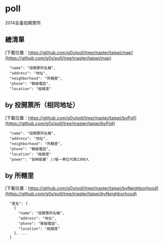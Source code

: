 poll
====

2014全臺投開票所

## 總清單
[下載位置：https://github.com/g0v/poll/tree/master/taipei/map](https://github.com/g0v/poll/tree/master/taipei/map)

```
  "name": "投開票所名稱",
  "address": "地址",
  "neighborhood": "所轄里",
  "phone": "聯絡電話",
  "location": "經緯度"
```

## by 投開票所（相同地址）
[下載位置：https://github.com/g0v/poll/tree/master/taipei/byPoll](https://github.com/g0v/poll/tree/master/taipei/byPoll)

```
  "name": "投開票所名稱",
  "address": "地址",
  "neighborhood": "所轄里",
  "phone": "聯絡電話",
  "location": "經緯度"
  "power": "容納能量" //每一單位代表1300人
```

## by 所轄里
[下載位置：https://github.com/g0v/poll/tree/master/taipei/byNeighborhood](https://github.com/g0v/poll/tree/master/taipei/byNeighborhood)

```
  "里名": [
    {
      "name": "投開票所名稱",
      "address": "地址",
      "phone": "聯絡電話",
      "location": "經緯度"
    }, ...
  ]
```
